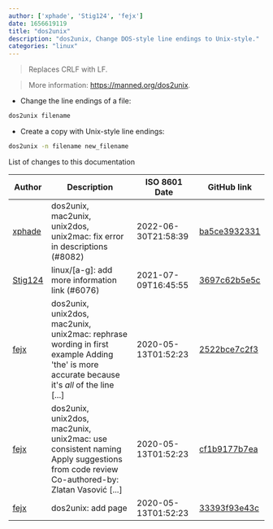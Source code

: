 ```yaml
---
author: ['xphade', 'Stig124', 'fejx']
date: 1656619119
title: "dos2unix"
description: "dos2unix, Change DOS-style line endings to Unix-style."
categories: "linux"
---
```

> Replaces CRLF with LF.

> More information: <https://manned.org/dos2unix>.

- Change the line endings of a file:

```bash
dos2unix filename
```

- Create a copy with Unix-style line endings:

```bash
dos2unix -n filename new_filename
```
List of changes to this documentation


Author | Description | ISO 8601 Date | GitHub link
------|-----|-----|-----
[xphade](mailto:18196286+xphade@users.noreply.github.com) | dos2unix, mac2unix, unix2dos, unix2mac: fix error in descriptions (#8082) | 2022-06-30T21:58:39 | [ba5ce3932331](https://github.com/tldr-pages/tldr/commit/ba5ce393233134279bd4386feac891af500edfe8)
[Stig124](mailto:stigpro@outlook.fr) | linux/[a-g]: add more information link (#6076) | 2021-07-09T16:45:55 | [3697c62b5e5c](https://github.com/tldr-pages/tldr/commit/3697c62b5e5cd9bae7a99c591cb81d1ddcfbf792)
[fejx](mailto:fejx@users.noreply.github.com) | dos2unix, unix2dos, mac2unix, unix2mac: rephrase wording in first example Adding 'the' is more accurate because it's *all* of the line [...] | 2020-05-13T01:52:23 | [2522bce7c2f3](https://github.com/tldr-pages/tldr/commit/2522bce7c2f394f490a3fad2637c539f0e0f4d93)
[fejx](mailto:fejx@users.noreply.github.com) | dos2unix, unix2dos, mac2unix, unix2mac: use consistent naming Apply suggestions from code review Co-authored-by: Zlatan Vasović [...] | 2020-05-13T01:52:23 | [cf1b9177b7ea](https://github.com/tldr-pages/tldr/commit/cf1b9177b7ea00dfa98fa377e2d2d4c65c27fef3)
[fejx](mailto:fejx@users.noreply.github.com) | dos2unix: add page | 2020-05-13T01:52:23 | [33393f93e43c](https://github.com/tldr-pages/tldr/commit/33393f93e43ccae746e567f769153c1072849485)


